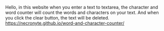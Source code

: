 Hello, in this website when you enter a text to textarea, the character and word counter will count the words and characters on your text. And when you click the clear button, the text will be deleted.
https://necronyte.github.io/word-and-character-counter/
